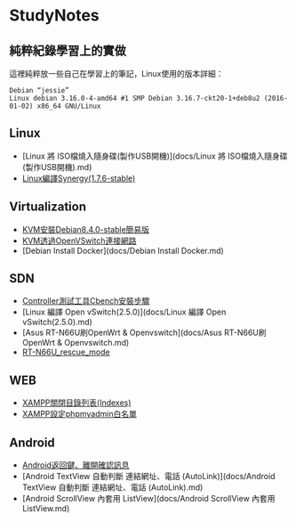 # StudyNotes
## 純粹紀錄學習上的實做

這裡純粹放一些自己在學習上的筆記，Linux使用的版本詳細：
```
Debian “jessie”
Linux debian 3.16.0-4-amd64 #1 SMP Debian 3.16.7-ckt20-1+deb8u2 (2016-01-02) x86_64 GNU/Linux
```
## Linux
* [Linux 將 ISO檔燒入隨身碟(製作USB開機)](docs/Linux 將 ISO檔燒入隨身碟(製作USB開機).md)
* [Linux編譯Synergy(1.7.6-stable)](docs/Linux編譯Synergy(1.7.6-stable).md)

## Virtualization 
* [KVM安裝Debian8.4.0-stable簡易版](docs/KVM安裝Debian8.4.0-stable簡易版.md)
* [KVM透過OpenVSwitch連接網路](docs/KVM透過OpenVSwitch連接網路.md)
* [Debian Install Docker](docs/Debian Install Docker.md)

## SDN
* [Controller測試工具Cbench安裝步驟](docs/Controller測試工具Cbench安裝步驟.md) 
* [Linux 編譯 Open vSwitch(2.5.0)](docs/Linux 編譯 Open vSwitch(2.5.0).md)
* [Asus RT-N66U刷OpenWrt & Openvswitch](docs/Asus RT-N66U刷OpenWrt & Openvswitch.md)
* [RT-N66U_rescue_mode](docs/RT-N66U_rescue_mode.md)

## WEB
* [XAMPP關閉目錄列表(Indexes)](docs/XAMPP關閉目錄列表(Indexes).md) 
* [XAMPP設定phpmyadmin白名單](docs/XAMPP設定phpmyadmin白名單.md) 

## Android
* [Android返回鍵、離開確認訊息](docs/Android返回鍵確認訊息.md)
* [Android TextView 自動判斷 連結網址、電話 (AutoLink)](docs/Android TextView 自動判斷 連結網址、電話 (AutoLink).md)
* [Android ScrollView 內套用 ListView](docs/Android ScrollView 內套用 ListView.md)